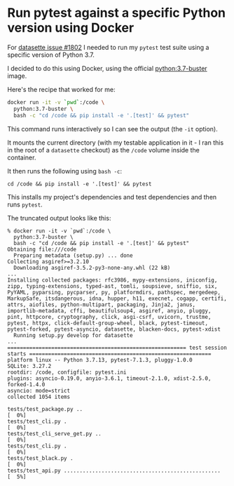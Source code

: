 # Run pytest against a specific Python version using Docker

For [datasette issue #1802](https://github.com/simonw/datasette/issues/1802) I needed to run my `pytest` test suite using a specific version of Python 3.7.

I decided to do this using Docker, using the official [python:3.7-buster](https://hub.docker.com/_/python/tags?page=1&name=3.7-buster) image.

Here's the recipe that worked for me:
```bash
docker run -it -v `pwd`:/code \
  python:3.7-buster \
  bash -c "cd /code && pip install -e '.[test]' && pytest"
```

This command runs interactively so I can see the output (the `-it` option).

It mounts the current directory (with my testable application in it - I ran this in the root of a `datasette` checkout) as the `/code` volume inside the container.

It then runs the following using `bash -c`:

    cd /code && pip install -e '.[test]' && pytest

This installs my project's dependencies and test dependencies and then runs `pytest`.

The truncated output looks like this:
```
% docker run -it -v `pwd`:/code \
  python:3.7-buster \
  bash -c "cd /code && pip install -e '.[test]' && pytest"
Obtaining file:///code
  Preparing metadata (setup.py) ... done
Collecting asgiref>=3.2.10
  Downloading asgiref-3.5.2-py3-none-any.whl (22 kB)
...
Installing collected packages: rfc3986, mypy-extensions, iniconfig, zipp, typing-extensions, typed-ast, tomli, soupsieve, sniffio, six, PyYAML, pyparsing, pycparser, py, platformdirs, pathspec, mergedeep, MarkupSafe, itsdangerous, idna, hupper, h11, execnet, cogapp, certifi, attrs, aiofiles, python-multipart, packaging, Jinja2, janus, importlib-metadata, cffi, beautifulsoup4, asgiref, anyio, pluggy, pint, httpcore, cryptography, click, asgi-csrf, uvicorn, trustme, pytest, httpx, click-default-group-wheel, black, pytest-timeout, pytest-forked, pytest-asyncio, datasette, blacken-docs, pytest-xdist
  Running setup.py develop for datasette
...
========================================================= test session starts ==========================================================
platform linux -- Python 3.7.13, pytest-7.1.3, pluggy-1.0.0
SQLite: 3.27.2
rootdir: /code, configfile: pytest.ini
plugins: asyncio-0.19.0, anyio-3.6.1, timeout-2.1.0, xdist-2.5.0, forked-1.4.0
asyncio: mode=strict
collected 1054 items                                                                                                                   

tests/test_package.py ..                                                                                                         [  0%]
tests/test_cli.py .                                                                                                              [  0%]
tests/test_cli_serve_get.py ..                                                                                                   [  0%]
tests/test_cli.py .                                                                                                              [  0%]
tests/test_black.py .                                                                                                            [  0%]
tests/test_api.py ..................................................                                                             [  5%]
```
